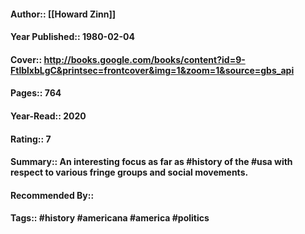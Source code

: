 #### Author:: [[Howard Zinn]]
#### Year Published:: 1980-02-04
#### Cover:: http://books.google.com/books/content?id=9-FtlblxbLgC&printsec=frontcover&img=1&zoom=1&source=gbs_api
#### Pages:: 764
#### Year-Read:: 2020
#### Rating:: 7
#### Summary:: An interesting focus as far as #history of the #usa with respect to various fringe groups and social movements.
#### Recommended By::
#### Tags:: #history #americana #america #politics 